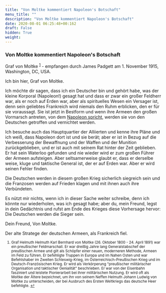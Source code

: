 ```yaml
---
title: "Von Moltke kommentiert Napoleon's Botschaft"
menu_title: ""
description: "Von Moltke kommentiert Napoleon's Botschaft"
date: 2020-08-01 06:25:48+00:162
draft: False
hidden: True
weight:
---
```

### Von Moltke kommentiert Napoleon's Botschaft

Graf von Moltke <sup id="a1">[1](#f1)</sup>  - empfangen durch James Padgett am 1. November 1915, Washington, DC, USA.

Ich bin hier, Graf von Moltke.

Ich möchte dir sagen, dass ich ein Deutscher bin und gehört habe, was der kleine Korporal (Napoleon!) gesagt hat und dass er zwar ein großer Feldherr war, als er noch auf Erden war, aber als spirituelles Wesen ein Versager ist, denn sein geliebtes Frankreich wird niemals den Ruhm erblicken, den er für sie voraussagt. Sie ist jetzt in Bestform und wenn ihre Armeen den großen Vormarsch antreten, von dem [Napoleon spricht](/padgett-botschaften/padgett-botschaften-in-reihenfolge-des-datums/padgett-botschaften-1915-september-dezember/napoleons-liebe-zum-land-steht-bei-ihm-immer-noch-im-vordergrund-jep-napoleon-1-november-1915/), werden sie von den Deutschen getroffen und vernichtet werden.

Ich besuche auch das Hauptquartier der Alliierten und kenne ihre Pläne und ich weiß, dass Napoleon dort ist und sie berät; aber er ist in Bezug auf die Verbesserung der Bewaffnung und der Waffen und der Munition zurückgeblieben, und er ist auch mit seinem Rat hinter der Zeit geblieben. Er hat sein Waterloo gefunden und nie wieder wird er zum großen Führer der Armeen aufsteigen. Aber seltsamerweise glaubt er, dass er derselbe weise, kluge und taktische General ist, der er auf Erden war. Aber er wird seinen Fehler finden.

Die Deutschen werden in diesem großen Krieg sicherlich siegreich sein und die Franzosen werden auf Frieden klagen und mit ihnen auch ihre Verbündeten.

Es nützt mir nichts, wenn ich in dieser Sache weiter schreibe, denn ich könnte nur wiederholen, was ich gesagt habe; aber du, mein Freund, legst in dein Gedächtnis und rufst am Ende des Krieges diese Vorhersage hervor: Die Deutschen werden die Sieger sein.

Dein Freund, Von Moltke.

Der alte Stratege der deutschen Armeen, als Frankreich fiel.
<small>

1. <large id="f1"> Graf Helmuth Helmuth Karl Bernhard von Moltke (26. Oktober 1800 - 24. April 1891) war ein preußischer Feldmarschall. Er war dreißig Jahre lang Generalstabschef der preußischen Armee und gilt als Schöpfer einer neuen, moderneren Methode, Armeen im Feld zu führen. Er befehligte Truppen in Europa und im Nahen Osten und war Befehlshaber im Zweiten Schleswig-Krieg, im Österreichisch-Preußischen Krieg und im Deutsch-Französischen Krieg. Er wird als Verkörperung "preußischer militärischer Organisation und taktischer Genialität" beschrieben. Er war von der Eisenbahn fasziniert und leistete Pionierarbeit bei ihrer militärischen Nutzung. Er wird oft als Moltke der Ältere bezeichnet, um ihn von seinem Neffen Helmuth Johann Ludwig von Moltke zu unterscheiden, der bei Ausbruch des Ersten Weltkriegs das deutsche Heer befehligte. [↩](#a1)
